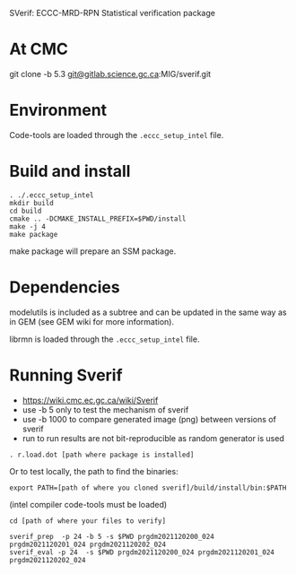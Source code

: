SVerif: ECCC-MRD-RPN Statistical verification package

# At CMC

git clone -b 5.3 git@gitlab.science.gc.ca:MIG/sverif.git

# Environment

Code-tools are loaded through the `.eccc_setup_intel` file.

# Build and install

```
. ./.eccc_setup_intel
mkdir build
cd build
cmake .. -DCMAKE_INSTALL_PREFIX=$PWD/install
make -j 4
make package
```

make package will prepare an SSM package.

# Dependencies

modelutils is included as a subtree and can be updated in the same way as in
GEM (see GEM wiki for more information).

librmn is loaded through the `.eccc_setup_intel` file.

# Running Sverif
 - https://wiki.cmc.ec.gc.ca/wiki/Sverif
 - use -b 5 only to test the mechanism of sverif
 - use -b 1000 to compare generated image (png) between versions of sverif
 - run to run results are not bit-reproducible as random generator is used

```
. r.load.dot [path where package is installed]
```

Or to test locally, the path to find the binaries:

```
export PATH=[path of where you cloned sverif]/build/install/bin:$PATH
```

(intel compiler code-tools must be loaded)

```
cd [path of where your files to verify]

sverif_prep  -p 24 -b 5 -s $PWD prgdm2021120200_024 prgdm2021120201_024 prgdm2021120202_024
sverif_eval -p 24  -s $PWD prgdm2021120200_024 prgdm2021120201_024 prgdm2021120202_024
```

